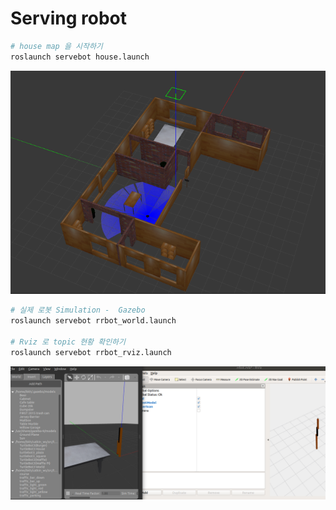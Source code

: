 # Serving robot


```bash
# house map 을 시작하기 
roslaunch servebot house.launch
```
![image](pictures/gazebo.png)

```bash
# 실제 로봇 Simulation -  Gazebo 
roslaunch servebot rrbot_world.launch

# Rviz 로 topic 현황 확인하기 
roslaunch servebot rrbot_rviz.launch   
```
![image](pictures/gazebo_rviz.png)